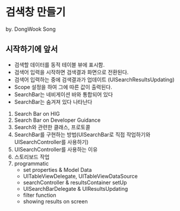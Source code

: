 # 검색창 만들기
by. DongWook Song
## 시작하기에 앞서

- 검색할 데이터를 동적 테이블 뷰에 표시함.
- 검색어 입력을 시작하면 검색결과 화면으로 전환된다.
- 검색어 입력하는 중에 검색결과가 업데이트 (UISearchResultsUpdating)
- Scope 설정을 하여 그에 따른 값이 출력된다.
- SearchBar는 네비게이션 바와 통합되어 있다
- SearchBar는 숨겨져 있다 나타난다

1. Search Bar on HIG
2. Search Bar on Developer Guidance
3. Search와 관련한 클래스, 프로토콜
4. SearchBar를 구현하는 방법(UISearchBar로 직접 작업하기와 UISearchController를 사용하기)
5. UISearchController를 사용하는 이유
6. 스토리보드 작업
7. programmatic
    - set properties & Model Data
    - UITableViewDelegate, UITableViewDataSource
    - searchController & resultsContainer setUp
    - UISearchBarDelegate & UIResultsUpdating
    - filter function
    - showing results on screen
